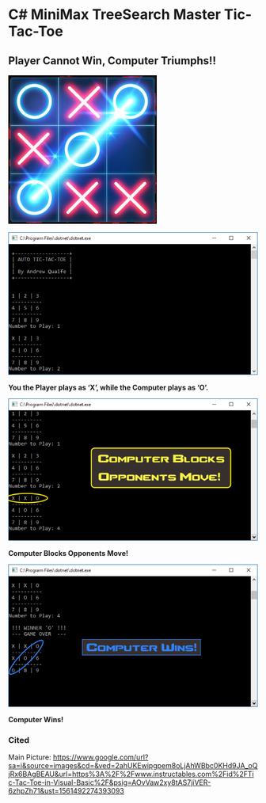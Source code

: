 ﻿# C# MiniMax TreeSearch Master Tic-Tac-Toe
## Player Cannot Win, Computer Triumphs!!
![Tic-Tac-Toe](img/main.jpg)

![Game Start](img/a.png)

**You the Player plays as ‘X’, while the Computer plays as ‘O’.**

![Block](img/block.png)

**Computer Blocks Opponents Move!**

![Win](img/win.png)

**Computer Wins!**

### Cited
Main Picture: https://www.google.com/url?sa=i&source=images&cd=&ved=2ahUKEwipgpem8oLjAhWBbc0KHd9JA_oQjRx6BAgBEAU&url=https%3A%2F%2Fwww.instructables.com%2Fid%2FTic-Tac-Toe-in-Visual-Basic%2F&psig=AOvVaw2xy8tAS7jiVER-6zhpZh71&ust=1561492274393093